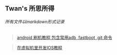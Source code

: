## Twan's 所思所得

###### 所有文件以markdown形式记录

> [android 刷机教程,包含常用adb ,fastboot ,git 命令](https://github.com/twangithub/TwanLib/blob/master/1\)%20android%E5%B8%B8%E7%94%A8%E5%91%BD%E4%BB%A4.md)

> [在虚拟机里开发IOS教程](https://github.com/twangithub/TwanLib/blob/master/ios%E5%BC%80%E5%8F%91%E7%AC%94%E8%AE%B0.md)

